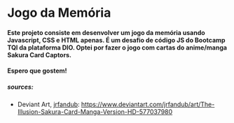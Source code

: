 # Jogo da Memória



#### Este projeto consiste em desenvolver um jogo da memória usando Javascript, CSS e HTML apenas. É um desafio de código JS do Bootcamp TQI da plataforma DIO. Optei por fazer o jogo com cartas do anime/manga Sakura Card Captors. 

#### Espero que gostem!



##### sources: 

- Deviant Art, [jrfandub](https://www.deviantart.com/jrfandub): https://www.deviantart.com/jrfandub/art/The-Illusion-Sakura-Card-Manga-Version-HD-577037980
